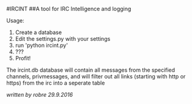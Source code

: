#IRCINT 
##A tool for IRC Intelligence and logging

Usage:
1. Create a database
2. Edit the settings.py with your settings
3. run 'python ircint.py'
4. ???
5. Profit!

The ircint.db database will contain all messages from the specified channels,
privmessages, and will filter out all links (starting with http or https) from
the irc into a seperate table





*written by robre 29.9.2016*
